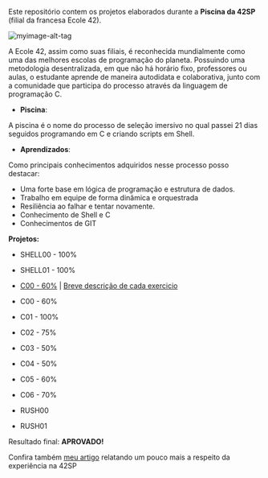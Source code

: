 Este repositório contem os projetos elaborados durante a **Piscina da 42SP** (filial da francesa Ecole 42).


![myimage-alt-tag](https://media-exp1.licdn.com/dms/image/C4D16AQFS_p1Vs1a4gw/profile-displaybackgroundimage-shrink_350_1400/0/1620075364105?e=1626912000&v=beta&t=7wuU9KeayBIsp17xeFiC3pgaBKYxKz7O40KsoYFbTRE)

A Ecole 42, assim como suas filiais, é reconhecida mundialmente como uma das melhores escolas de programação do planeta.
Possuindo uma metodologia desentralizada, em que não há horário fixo, professores ou aulas, o estudante aprende de maneira autodidata e colaborativa,
junto com a comunidade que participa do processo através da linguagem de programação C.

 - **Piscina**:
 
A piscina é o nome do processo de seleção imersivo no qual passei 21 dias seguidos programando em C e criando scripts em Shell.

 - **Aprendizados**:
 
Como principais conhecimentos adquiridos nesse processo posso destacar:

 - Uma forte base em lógica de programação e estrutura de dados.
 - Trabalho em equipe de forma dinâmica e orquestrada
 - Resiliência ao falhar e tentar novamente.
 - Conhecimento de Shell e C
 - Conhecimentos de GIT
 
 **Projetos:** 
 - SHELL00 - 100%
 - SHELL01 - 100%

 - [C00 - 60%](42sp_projects/C00/) | [Breve descrição de cada exercicio](42sp_projects/C00/readmeC00.md)

 - C00 - 60%
 - C01 - 100%
 - C02 - 75%
 - C03 - 50%
 - C04 - 50%
 - C05 - 60%
 - C06 - 70%
 - RUSH00
 - RUSH01

Resultado final: **APROVADO!**

Confira também [meu artigo](https://www.linkedin.com/pulse/o-que-20-dias-em-uma-das-melhores-escolas-de-software-pedro-moreira/?trackingId=DI8HeFoUSaafAqkXbKaC9Q%3D%3D) relatando um pouco mais a respeito da experiência na 42SP
